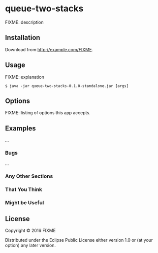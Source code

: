 # queue-two-stacks

FIXME: description

## Installation

Download from http://example.com/FIXME.

## Usage

FIXME: explanation

    $ java -jar queue-two-stacks-0.1.0-standalone.jar [args]

## Options

FIXME: listing of options this app accepts.

## Examples

...

### Bugs

...

### Any Other Sections
### That You Think
### Might be Useful

## License

Copyright © 2016 FIXME

Distributed under the Eclipse Public License either version 1.0 or (at
your option) any later version.
